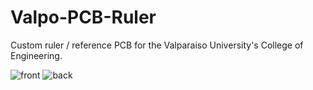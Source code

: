# Valpo-PCB-Ruler

Custom ruler / reference PCB for the Valparaiso University's College of Engineering.

![front](https://github.com/jacobleazott/Valpo-PCB-Ruler/assets/37563347/6efc6e93-f2d7-4cc3-b492-bf509146df49)
![back](https://github.com/jacobleazott/Valpo-PCB-Ruler/assets/37563347/f29c8a64-43c0-4225-992b-afe5fa056dca)
